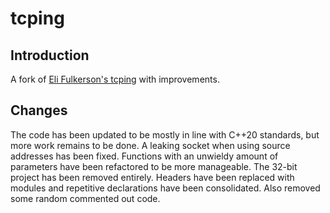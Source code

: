 # tcping

## Introduction

A fork of [Eli Fulkerson's tcping](https://www.elifulkerson.com/projects/tcping.php) with improvements.

## Changes

The code has been updated to be mostly in line with C++20 standards, but more work remains to be done. A leaking socket when using source addresses has been fixed. Functions with an unwieldy amount of parameters have been refactored to be more manageable. The 32-bit project has been removed entirely. Headers have been replaced with modules and repetitive declarations have been consolidated. Also removed some random commented out code.
